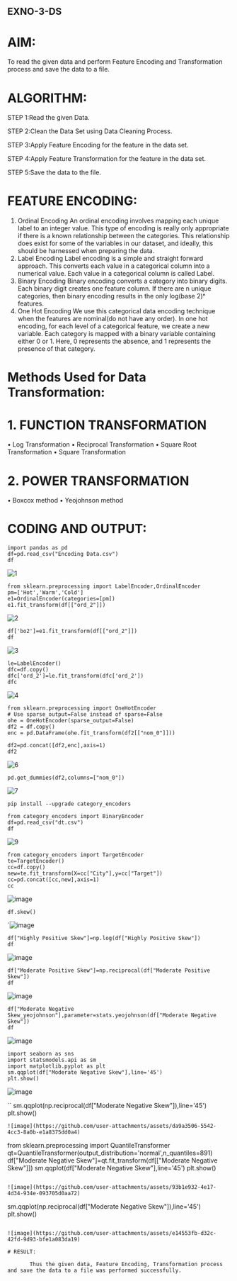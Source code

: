 ## EXNO-3-DS

# AIM:
To read the given data and perform Feature Encoding and Transformation process and save the data to a file.

# ALGORITHM:
STEP 1:Read the given Data.

STEP 2:Clean the Data Set using Data Cleaning Process.

STEP 3:Apply Feature Encoding for the feature in the data set.

STEP 4:Apply Feature Transformation for the feature in the data set.

STEP 5:Save the data to the file.

# FEATURE ENCODING:
1. Ordinal Encoding
An ordinal encoding involves mapping each unique label to an integer value. This type of encoding is really only appropriate if there is a known relationship between the categories. This relationship does exist for some of the variables in our dataset, and ideally, this should be harnessed when preparing the data.
2. Label Encoding
Label encoding is a simple and straight forward approach. This converts each value in a categorical column into a numerical value. Each value in a categorical column is called Label.
3. Binary Encoding
Binary encoding converts a category into binary digits. Each binary digit creates one feature column. If there are n unique categories, then binary encoding results in the only log(base 2)ⁿ features.
4. One Hot Encoding
We use this categorical data encoding technique when the features are nominal(do not have any order). In one hot encoding, for each level of a categorical feature, we create a new variable. Each category is mapped with a binary variable containing either 0 or 1. Here, 0 represents the absence, and 1 represents the presence of that category.

# Methods Used for Data Transformation:
  # 1. FUNCTION TRANSFORMATION
• Log Transformation
• Reciprocal Transformation
• Square Root Transformation
• Square Transformation
  # 2. POWER TRANSFORMATION
• Boxcox method
• Yeojohnson method

# CODING AND OUTPUT:
```
import pandas as pd
df=pd.read_csv("Encoding Data.csv")
df
```
![1](https://github.com/user-attachments/assets/cc4ecbc8-b3a6-48bc-8eb0-9837edf97ed6)

```
from sklearn.preprocessing import LabelEncoder,OrdinalEncoder
pm=['Hot','Warm','Cold']
e1=OrdinalEncoder(categories=[pm])
e1.fit_transform(df[["ord_2"]])
```
![2](https://github.com/user-attachments/assets/fc5870c2-2886-459a-8395-57680c613347)

```
df['bo2']=e1.fit_transform(df[["ord_2"]])
df
```
![3](https://github.com/user-attachments/assets/a7ca1a5e-6a00-41f0-b654-97e6f421d121)

```
le=LabelEncoder()
dfc=df.copy()
dfc['ord_2']=le.fit_transform(dfc['ord_2'])
dfc
```
![4](https://github.com/user-attachments/assets/9f22c909-0b5a-4fc7-8691-79728ec85b7f)

```
from sklearn.preprocessing import OneHotEncoder
# Use sparse_output=False instead of sparse=False
ohe = OneHotEncoder(sparse_output=False)
df2 = df.copy()
enc = pd.DataFrame(ohe.fit_transform(df2[["nom_0"]]))
```
```
df2=pd.concat([df2,enc],axis=1)
df2
```
![6](https://github.com/user-attachments/assets/345869e0-c6a0-442c-a1e0-2920118e8f32)

```
pd.get_dummies(df2,columns=["nom_0"])
```
![7](https://github.com/user-attachments/assets/727d6aa4-6c2f-4c63-b3c5-da3db5e9ee2f)

```
pip install --upgrade category_encoders
```
```
from category_encoders import BinaryEncoder
df=pd.read_csv("dt.csv")
df
```
![9](https://github.com/user-attachments/assets/6c2501ec-858e-4fe5-8e9e-d8c8216e551f)
```
from category_encoders import TargetEncoder
te=TargetEncoder()
cc=df.copy()
new=te.fit_transform(X=cc["City"],y=cc["Target"])
cc=pd.concat([cc,new],axis=1)
cc
```
![image](https://github.com/user-attachments/assets/1fb507a8-9d2f-4503-910a-7bc52453c383)

```
df.skew()
```

`![image](https://github.com/user-attachments/assets/9e13945b-22ec-41b8-b448-c7ab42661094)
```
df["Highly Positive Skew"]=np.log(df["Highly Positive Skew"])
df
```
![image](https://github.com/user-attachments/assets/68fdb7e6-bda0-403e-9ec1-ad58a3518436)


```
df["Moderate Positive Skew"]=np.reciprocal(df["Moderate Positive Skew"])
df
```

![image](https://github.com/user-attachments/assets/3a55b224-9c40-4993-8548-d1db527bd1e2)
```
df["Moderate Negative Skew_yeojohnson"],parameter=stats.yeojohnson(df["Moderate Negative Skew"])
df
```
![image](https://github.com/user-attachments/assets/7b59d15c-e2b9-4f5f-8a7f-054cb0380617)

```
import seaborn as sns
import statsmodels.api as sm
import matplotlib.pyplot as plt
sm.qqplot(df["Moderate Negative Skew"],line='45')
plt.show()
```
![image](https://github.com/user-attachments/assets/c3999973-02fa-40ca-a959-5fdd9f473b78)

``
sm.qqplot(np.reciprocal(df["Moderate Negative Skew"]),line='45')
plt.show()
```
![image](https://github.com/user-attachments/assets/da9a3506-5542-4cc3-8a0b-e1a8375dd0a4)

```
from sklearn.preprocessing import QuantileTransformer
qt=QuantileTransformer(output_distribution='normal',n_quantiles=891)
df["Moderate Negative Skew"]=qt.fit_transform(df[["Moderate Negative Skew"]])
sm.qqplot(df["Moderate Negative Skew"],line='45')
plt.show()
```

![image](https://github.com/user-attachments/assets/93b1e932-4e17-4d34-934e-093705d0aa72)

```
sm.qqplot(np.reciprocal(df["Moderate Negative Skew"]),line='45')
plt.show()

```

![image](https://github.com/user-attachments/assets/e14553fb-d32c-42fd-9d93-bfe1a083da19)

# RESULT:

       Thus the given data, Feature Encoding, Transformation process and save the data to a file was performed successfully.

       

